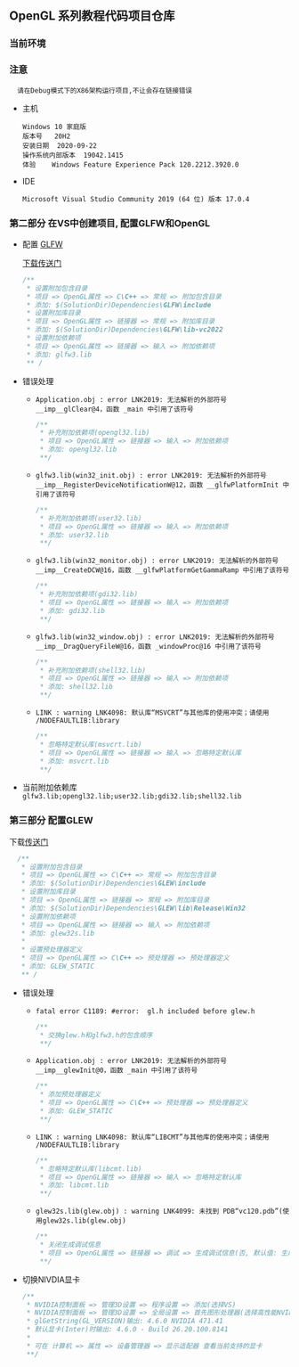 ## OpenGL 系列教程代码项目仓库

### 当前环境

### 注意

```
  请在Debug模式下的X86架构运行项目,不让会存在链接错误
```

* 主机

  ```
  Windows 10 家庭版
  版本号	20H2  
  安装日期	2020-09-22  
  操作系统内部版本	19042.1415
  体验	Windows Feature Experience Pack 120.2212.3920.0
  ```

* IDE 

  ```
  Microsoft Visual Studio Community 2019 (64 位) 版本 17.0.4
  ```

### 第二部分 在VS中创建项目, 配置GLFW和OpenGL

* 配置 [GLFW](https://www.glfw.org/)

  [下载传送门](https://github.com/glfw/glfw/releases/download/3.3.6/glfw-3.3.6.zip)

  ```c
  /**
   * 设置附加包含目录
   * 项目 => OpenGL属性 => C\C++ => 常规 => 附加包含目录
   * 添加: $(SolutionDir)Dependencies\GLFW\include
   * 设置附加库目录
   * 项目 => OpenGL属性 => 链接器 => 常规 => 附加库目录
   * 添加: $(SolutionDir)Dependencies\GLFW\lib-vc2022
   * 设置附加依赖项
   * 项目 => OpenGL属性 => 链接器 => 输入 => 附加依赖项
   * 添加: glfw3.lib
   ** /
  ```
  
* 错误处理

  * `Application.obj : error LNK2019: 无法解析的外部符号 __imp__glClear@4，函数 _main 中引用了该符号`

    ```c
    /**
     * 补充附加依赖项(opengl32.lib)
     * 项目 => OpenGL属性 => 链接器 => 输入 => 附加依赖项
     * 添加: opengl32.lib
     **/
    ```
  
  * `glfw3.lib(win32_init.obj) : error LNK2019: 无法解析的外部符号 __imp__RegisterDeviceNotificationW@12，函数 __glfwPlatformInit 中引用了该符号`
  
    ```c
    /**
     * 补充附加依赖项(user32.lib)
     * 项目 => OpenGL属性 => 链接器 => 输入 => 附加依赖项
     * 添加: user32.lib
     **/
  	```

  * `glfw3.lib(win32_monitor.obj) : error LNK2019: 无法解析的外部符号 __imp__CreateDCW@16，函数 __glfwPlatformGetGammaRamp 中引用了该符号`

    ```c
    /**
     * 补充附加依赖项(gdi32.lib)
     * 项目 => OpenGL属性 => 链接器 => 输入 => 附加依赖项
     * 添加: gdi32.lib
     **/
    ```

  * `glfw3.lib(win32_window.obj) : error LNK2019: 无法解析的外部符号 __imp__DragQueryFileW@16，函数 _windowProc@16 中引用了该符号`

    ```c
    /** 
     * 补充附加依赖项(shell32.lib)
     * 项目 => OpenGL属性 => 链接器 => 输入 => 附加依赖项
     * 添加: shell32.lib
     **/
    ```

  * `LINK : warning LNK4098: 默认库“MSVCRT”与其他库的使用冲突；请使用 /NODEFAULTLIB:library`

    ```c
    /**
     * 忽略特定默认库(msvcrt.lib)
     * 项目 => OpenGL属性 => 链接器 => 输入 => 忽略特定默认库
     * 添加: msvcrt.lib
     **/
    ```

* 当前附加依赖库  `glfw3.lib;opengl32.lib;user32.lib;gdi32.lib;shell32.lib`

### 第三部分 配置GLEW
下载[传送门](https://sourceforge.net/projects/glew/files/glew/2.1.0/glew-2.1.0.zip/download)
```c
  /**
   * 设置附加包含目录
   * 项目 => OpenGL属性 => C\C++ => 常规 => 附加包含目录
   * 添加: $(SolutionDir)Dependencies\GLEW\include
   * 设置附加库目录
   * 项目 => OpenGL属性 => 链接器 => 常规 => 附加库目录
   * 添加: $(SolutionDir)Dependencies\GLEW\lib\Release\Win32
   * 设置附加依赖项
   * 项目 => OpenGL属性 => 链接器 => 输入 => 附加依赖项
   * 添加: glew32s.lib
   *
   * 设置预处理器定义
   * 项目 => OpenGL属性 => C\C++ => 预处理器 => 预处理器定义
   * 添加: GLEW_STATIC
   ** /
```

* 错误处理
  
   * `fatal error C1189: #error:  gl.h included before glew.h`
   
     ```c
     /**
      * 交换glew.h和glfw3.h的包含顺序
      **/
     ```
   
   * `Application.obj : error LNK2019: 无法解析的外部符号 __imp__glewInit@0，函数 _main 中引用了该符号`
   
     ```c
     /**
      * 添加预处理器定义
      * 项目 => OpenGL属性 => C\C++ => 预处理器 => 预处理器定义
      * 添加: GLEW_STATIC
      **/
     ```
   
   * `LINK : warning LNK4098: 默认库“LIBCMT”与其他库的使用冲突；请使用 /NODEFAULTLIB:library`
   
     ```c
     /**
      * 忽略特定默认库(libcmt.lib)
      * 项目 => OpenGL属性 => 链接器 => 输入 => 忽略特定默认库
      * 添加: libcmt.lib
      **/
     ```
   
   * `glew32s.lib(glew.obj) : warning LNK4099: 未找到 PDB“vc120.pdb”(使用glew32s.lib(glew.obj)`
   
     ```c
     /**
      * 关闭生成调试信息
      * 项目 => OpenGL属性 => 链接器 => 调试 => 生成调试信息(否, 默认值: 生成调试信息 (/DEBUG))
      **/
     ```
   
* 切换NIVDIA显卡

   ```c
   /**
    * NVIDIA控制面板 => 管理3D设置 => 程序设置 => 添加(选择VS)
    * NVIDIA控制面板 => 管理3D设置 => 全局设置 => 首先图形处理器(选择高性能NVIDIA处理器)
    * glGetString(GL_VERSION)输出: 4.6.0 NVIDIA 471.41
    * 默认显卡(Inter)时输出: 4.6.0 - Build 26.20.100.8141
    *
    * 可在 计算机 => 属性 => 设备管理器 => 显示适配器 查看当前支持的显卡
    **/
   ```